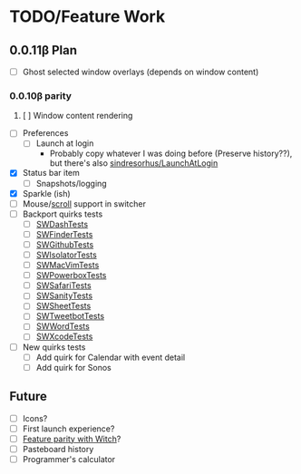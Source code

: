# TODO/Feature Work

## 0.0.11β Plan

* [ ] Ghost selected window overlays (depends on window content)

### 0.0.10β parity

1. [ ] Window content rendering
* [ ] Preferences
	* [ ] Launch at login
		* Probably copy whatever I was doing before (Preserve history??), but there's also [sindresorhus/LaunchAtLogin](https://github.com/sindresorhus/LaunchAtLogin/blob/master/before-after.md)
* [x] Status bar item
	* [ ] Snapshots/logging
* [x] Sparkle (ish)
* [ ] Mouse/[scroll](https://github.com/numist/Switch/blob/develop/SwitchTests/SWScrollControlTests.m) support in switcher
* [ ] Backport quirks tests
	* [ ] [SWDashTests](https://github.com/numist/Switch/blob/develop/SwitchTests/SWDashTests.m)
	* [ ] [SWFinderTests](https://github.com/numist/Switch/blob/develop/SwitchTests/SWFinderTests.m)
	* [ ] [SWGithubTests](https://github.com/numist/Switch/blob/develop/SwitchTests/SWGithubTests.m)
	* [ ] [SWIsolatorTests](https://github.com/numist/Switch/blob/develop/SwitchTests/SWIsolatorTests.m)
	* [ ] [SWMacVimTests](https://github.com/numist/Switch/blob/develop/SwitchTests/SWMacVimTests.m)
	* [ ] [SWPowerboxTests](https://github.com/numist/Switch/blob/develop/SwitchTests/SWPowerboxTests.m)
	* [ ] [SWSafariTests](https://github.com/numist/Switch/blob/develop/SwitchTests/SWSafariTests.m)
	* [ ] [SWSanityTests](https://github.com/numist/Switch/blob/develop/SwitchTests/SWSanityTests.m)
	* [ ] [SWSheetTests](https://github.com/numist/Switch/blob/develop/SwitchTests/SWSheetTests.m)
	* [ ] [SWTweetbotTests](https://github.com/numist/Switch/blob/develop/SwitchTests/SWTweetbotTests.m)
	* [ ] [SWWordTests](https://github.com/numist/Switch/blob/develop/SwitchTests/SWWordTests.m)
	* [ ] [SWXcodeTests](https://github.com/numist/Switch/blob/develop/SwitchTests/SWXcodeTests.m)
* [ ] New quirks tests
	* [ ] Add quirk for Calendar with event detail
	* [ ] Add quirk for Sonos

## Future

* [ ] Icons?
* [ ] First launch experience?
* [ ] [Feature parity with Witch](https://manytricks.com/osticket/kb/faq.php?id=96)?
* [ ] Pasteboard history
* [ ] Programmer's calculator

